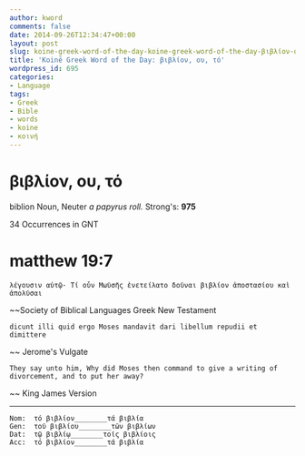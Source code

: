 ```yaml
---
author: kword
comments: false
date: 2014-09-26T12:34:47+00:00
layout: post
slug: koine-greek-word-of-the-day-koine-greek-word-of-the-day-βιβλίον-ου-τό
title: 'Koinē Greek Word of the Day: βιβλίον, ου, τό'
wordpress_id: 695
categories:
- Language
tags:
- Greek
- Bible
- words
- koine
- κοινή
---
```


# βιβλίον, ου, τό

biblion
Noun, Neuter
*a papyrus roll.*
Strong's: **975**

34 Occurrences in GNT


# matthew 19:7

```text
λέγουσιν αὐτῷ· Τί οὖν Μωϋσῆς ἐνετείλατο δοῦναι βιβλίον ἀποστασίου καὶ ἀπολῦσαι
```
~~Society of Biblical Languages Greek New Testament


```text
dicunt illi quid ergo Moses mandavit dari libellum repudii et dimittere
```
~~ Jerome's Vulgate


```text
They say unto him, Why did Moses then command to give a writing of divorcement, and to put her away?
```
~~ King James Version

* * *

```text
Nom:  τό βιβλίον________τά βιβλία
Gen:  τοῦ βιβλίου________τῶν βιβλίων
Dat:  τῷ βιβλίῳ________τοῖς βιβλίοις
Acc:  τό βιβλίον________τά βιβλία
```
